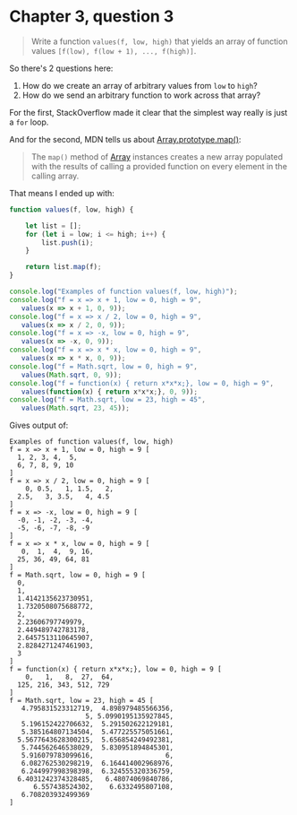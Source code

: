 # Chapter 3, question 3

> Write a function `values(f, low, high)` that yields an array of function values `[f(low), f(low + 1), ..., f(high)]`.

So there's 2 questions here:

1. How do we create an array of arbitrary values from `low` to `high`?
1. How do we send an arbitrary function to work across that array?

For the first, StackOverflow made it clear that the simplest way really is just a `for` loop.

And for the second, MDN tells us about [Array.prototype.map()](https://developer.mozilla.org/en-US/docs/Web/JavaScript/Reference/Global_Objects/Array/map):

> The `map()` method of [Array](https://developer.mozilla.org/en-US/docs/Web/JavaScript/Reference/Global_Objects/Array) instances creates a new array populated with the results of calling a provided function on every element in the calling array.

That means I ended up with:

```javascript
function values(f, low, high) {

    let list = [];
    for (let i = low; i <= high; i++) {
        list.push(i);
    }

    return list.map(f);
}

console.log("Examples of function values(f, low, high)");
console.log("f = x => x + 1, low = 0, high = 9",
   values(x => x + 1, 0, 9));
console.log("f = x => x / 2, low = 0, high = 9",
   values(x => x / 2, 0, 9));
console.log("f = x => -x, low = 0, high = 9",
   values(x => -x, 0, 9));
console.log("f = x => x * x, low = 0, high = 9",
   values(x => x * x, 0, 9));
console.log("f = Math.sqrt, low = 0, high = 9",
   values(Math.sqrt, 0, 9));
console.log("f = function(x) { return x*x*x;}, low = 0, high = 9",
   values(function(x) { return x*x*x;}, 0, 9));
console.log("f = Math.sqrt, low = 23, high = 45",
   values(Math.sqrt, 23, 45));
```

Gives output of:

```text
Examples of function values(f, low, high)
f = x => x + 1, low = 0, high = 9 [
  1, 2, 3, 4,  5,
  6, 7, 8, 9, 10
]
f = x => x / 2, low = 0, high = 9 [
    0, 0.5,   1, 1.5,   2,
  2.5,   3, 3.5,   4, 4.5
]
f = x => -x, low = 0, high = 9 [
  -0, -1, -2, -3, -4,
  -5, -6, -7, -8, -9
]
f = x => x * x, low = 0, high = 9 [
   0,  1,  4,  9, 16,
  25, 36, 49, 64, 81
]
f = Math.sqrt, low = 0, high = 9 [
  0,
  1,
  1.4142135623730951,
  1.7320508075688772,
  2,
  2.23606797749979,
  2.449489742783178,
  2.6457513110645907,
  2.8284271247461903,
  3
]
f = function(x) { return x*x*x;}, low = 0, high = 9 [
    0,   1,   8,  27,  64,
  125, 216, 343, 512, 729
]
f = Math.sqrt, low = 23, high = 45 [
   4.795831523312719,  4.898979485566356,
                   5, 5.0990195135927845,
   5.196152422706632,  5.291502622129181,
   5.385164807134504,  5.477225575051661,
  5.5677643628300215,  5.656854249492381,
   5.744562646538029,  5.830951894845301,
   5.916079783099616,                  6,
   6.082762530298219,  6.164414002968976,
   6.244997998398398,  6.324555320336759,
  6.4031242374328485,   6.48074069840786,
      6.557438524302,    6.6332495807108,
   6.708203932499369
]
```
